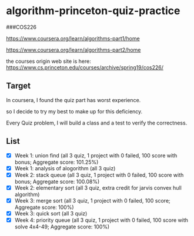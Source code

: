 # algorithm-princeton-quiz-practice

###COS226

https://www.coursera.org/learn/algorithms-part1/home

https://www.coursera.org/learn/algorithms-part2/home

the courses origin web site is here:
https://www.cs.princeton.edu/courses/archive/spring19/cos226/

## Target
In coursera, I found the quiz part has worst experience.

so I decide to try my best to make up for this deficiency. 

Every Quiz problem, I will build a class and a test to verify the correctness.

## List
- [x] Week 1: union find (all 3 quiz, 1 project with 0 failed, 100 score with bonus; Aggregate score: 101.25%)
- [x] Week 1: analysis of alogorithm (all 3 quiz)
- [x] Week 2: stack queue (all 3 quiz, 1 project with 0 failed, 100 score with bonus; Aggregate score: 100.08%)
- [x] Week 2: elementary sort (all 3 quiz, extra credit for jarvis convex hull algorithm)
- [x] Week 3: merge sort (all 3 quiz, 1 project with 0 failed, 100 score; Aggregate score: 100%)
- [x] Week 3: quick sort (all 3 quiz)
- [x] Week 4: priority queue (all 3 quiz, 1 project with 0 failed, 100 score with solve 4x4-49; Aggregate score: 100%)